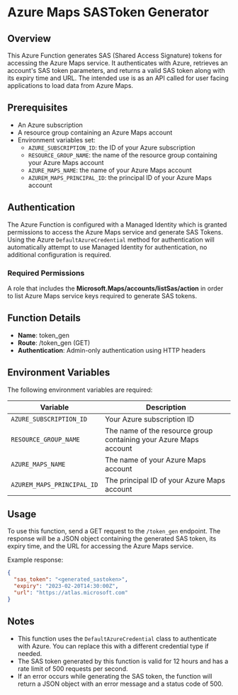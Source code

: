 **Azure Maps SASToken Generator**
=====================================

**Overview**
-----------

This Azure Function generates SAS (Shared Access Signature) tokens for accessing the Azure Maps service. It authenticates with Azure, retrieves an account's SAS token parameters, and returns a valid SAS token along with its expiry time and URL. The intended use is as an API called for user facing applications to load data from Azure Maps.

**Prerequisites**
-----------------

* An Azure subscription
* A resource group containing an Azure Maps account
* Environment variables set:
	+ `AZURE_SUBSCRIPTION_ID`: the ID of your Azure subscription
	+ `RESOURCE_GROUP_NAME`: the name of the resource group containing your Azure Maps account
	+ `AZURE_MAPS_NAME`: the name of your Azure Maps account
	+ `AZUREM_MAPS_PRINCIPAL_ID`: the principal ID of your Azure Maps account

## Authentication

The Azure Function is configured with a Managed Identity which is granted permissions to access the Azure Maps service and generate SAS Tokens. Using the Azure `DefaultAzureCredential` method for authentication will automatically attempt to use Managed Identity for authentication, no additional configuration is required.

### Required Permissions

A role that includes the **Microsoft.Maps/accounts/listSas/action** in order to list Azure Maps service keys required to generate SAS tokens.

**Function Details**
-------------------

* **Name**: token_gen
* **Route**: /token_gen (GET)
* **Authentication**: Admin-only authentication using HTTP headers

**Environment Variables**
-------------------------

The following environment variables are required:

| Variable | Description |
| --- | --- |
| `AZURE_SUBSCRIPTION_ID` | Your Azure subscription ID |
| `RESOURCE_GROUP_NAME` | The name of the resource group containing your Azure Maps account |
| `AZURE_MAPS_NAME` | The name of your Azure Maps account |
| `AZUREM_MAPS_PRINCIPAL_ID` | The principal ID of your Azure Maps account |

**Usage**
----------

To use this function, send a GET request to the `/token_gen` endpoint. The response will be a JSON object containing the generated SAS token, its expiry time, and the URL for accessing the Azure Maps service.

Example response:
```json
{
  "sas_token": "<generated_sastoken>",
  "expiry": "2023-02-20T14:30:00Z",
  "url": "https://atlas.microsoft.com"
}
```
**Notes**
--------

* This function uses the `DefaultAzureCredential` class to authenticate with Azure. You can replace this with a different credential type if needed.
* The SAS token generated by this function is valid for 12 hours and has a rate limit of 500 requests per second.
* If an error occurs while generating the SAS token, the function will return a JSON object with an error message and a status code of 500.